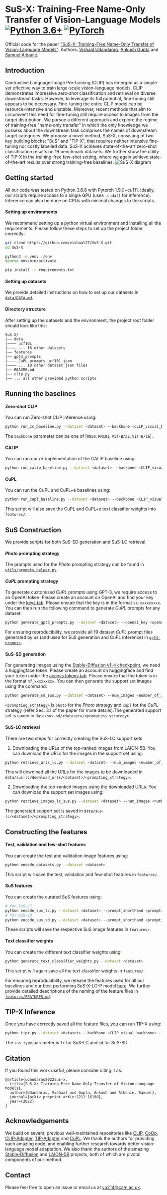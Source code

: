 # SuS-X: Training-Free Name-Only Transfer of Vision-Language Models [![Python 3.6+](https://img.shields.io/badge/python-3.6+-blue.svg)](https://www.python.org/downloads/release/python-360/) [![PyTorch](https://img.shields.io/badge/PyTorch-grey.svg?logo=PyTorch)](https://pytorch.org/blog/pytorch-1.9-released/)

Official code for the paper ["SuS-X: Training-Free Name-Only Transfer of Vision-Language Models"](https://arxiv.org/abs/2211.16198). Authors: [Vishaal Udandarao](http://vishaal27.github.io/), [Ankush Gupta](https://ankushgupta.org/) and [Samuel Albanie](http://samuelalbanie.com/).

## Introduction
Contrastive Language-Image Pre-training (CLIP) has emerged as a simple yet effective way to train large-scale vision-language models. CLIP demonstrates impressive zero-shot classification and retrieval on diverse downstream tasks. However, to leverage its full potential, fine-tuning still appears to be necessary. Fine-tuning the entire CLIP model can be resource-intensive and unstable. Moreover, recent methods that aim to circumvent this need for
fine-tuning still require access to images from the target distribution. We pursue a different approach and explore the regime of training-free "name-only transfer" in which the only knowledge we possess about the downstream task comprises the names of downstream target categories. We propose a novel method, SuS-X, consisting of two key building blocks: "SuS" and "TIP-X", that requires neither intensive fine-tuning nor costly labelled data. SuS-X achieves state-of-the-art zero-shot classification results on 19 benchmark datasets. We further show the utility of TIP-X in the training-free few-shot setting, where we again achieve state-of-the-art results over strong training-free baselines.
![SuS-X diagram](https://github.com/vishaal27/SuS-X/blob/main/figs/cvpr-susx-diagram.png)

## Getting started
All our code was tested on Python 3.6.8 with Pytorch 1.9.0+cu111. Ideally, our scripts require access to a single GPU (uses `.cuda()` for inference). Inference can also be done on CPUs with minimal changes to the scripts.

#### Setting up environments
We recommend setting up a python virtual environment and installing all the requirements. Please follow these steps to set up the project folder correctly:

```bash
git clone https://github.com/vishaal27/SuS-X.git
cd SuS-X

python3 -m venv ./env
source env/bin/activate

pip install -r requirements.txt
```

#### Setting up datasets
We provide detailed instructions on how to set up our datasets in [`data/DATA.md`](https://github.com/vishaal27/SuS-X/blob/main/data/DATA.md).

#### Directory structure
After setting up the datasets and the environment, the project root folder should look like this:
```
SuS-X/
|–– data
|–––– ucf101
|–––– ... 18 other datasets
|–– features
|–– gpt3_prompts
|–––– CuPL_prompts_ucf101.json
|–––– ... 18 other dataset json files
|–– README.md
|–– clip.py
|–– ... all other provided python scripts
```

## Running the baselines

#### Zero-shot CLIP
You can run Zero-shot CLIP inference using:
```bash
python run_zs_baseline.py --dataset <dataset> --backbone <CLIP_visual_backbone>
```
The `backbone` parameter can be one of [`RN50`, `RN101`, `ViT-B/32`, `ViT-B/16`].

#### CALIP
You can run our re-implementation of the CALIP baseline using:
```bash
python run_calip_baseline.py --dataset <dataset> --backbone <CLIP_visual_backbone>
```

#### CuPL
You can run the CuPL and CuPL+e baselines using:
```bash
python run_cupl_baseline.py --dataset <dataset> --backbone <CLIP_visual_backbone>
```
This script will also save the CuPL and CuPL+e text classifier weights into `features/`.

## SuS Construction
We provide scripts for both SuS-SD generation and SuS-LC retrieval.

#### *Photo* prompting strategy
The prompts used for the *Photo* prompting strategy can be found in [`utils/prompts_helper.py`](https://github.com/vishaal27/SuS-X/blob/main/utils/prompts_helper.py).

#### *CuPL* prompting strategy
To generate customised *CuPL* prompts using GPT-3, we require access to an OpenAI token. Please create an account on OpenAI and find your key under the [keys tab](https://beta.openai.com/account/api-keys). Please ensure that the key is in the format `sk-xxxxxxxxx`.
You can then run the following command to generate *CuPL* prompts for any dataset:
```bash
python generate_gpt3_prompts.py --dataset <dataset> --openai_key <openai_key>
```
For ensuring reproducibility, we provide all 19 dataset *CuPL* prompt files generated by us (and used for SuS generation and CuPL inference) in [`gpt3-prompts`](https://github.com/vishaal27/SuS-X/tree/main/gpt3_prompts).

#### SuS-SD generation
For generating images using the [Stable-Diffusion v1-4 checkpoint](https://huggingface.co/CompVis/stable-diffusion-v1-4), we need a huggingface token. Please create an account on huggingface and find your token under the [access tokens tab](https://huggingface.co/settings/tokens). Please ensure that the token is in the format `hf_xxxxxxxxx`.
You can then generate the support set images using the command:
```bash
python generate_sd_sus.py --dataset <dataset> --num_images <number_of_images_per_class> --prompt_shorthand <prompting_strategy> --huggingface_key <huggingface_token>
```
`<prompting_strategy>` is `photo` for the *Photo* strategy and `cupl` for the *CuPL* strategy (refer Sec. 3.1 of the paper for more details).The generated support set is saved in `data/sus-sd/<dataset>/<prompting_strategy>`.

#### SuS-LC retrieval
There are two steps for correctly creating the SuS-LC support sets: 
1. Downloading the URLs of the top-ranked images from LAION-5B. You can download the URLs for the images in the support set using:
```bash
python retrieve_urls_lc.py --dataset <dataset> --num_images <number_of_image_urls_per_class> --prompt_shorthand <prompting_strategy>
```
This will download all the URLs for the images to be downloaded in `data/sus-lc/download_urls/<dataset>/<prompting_strategy>`.

2. Downloading the top-ranked images using the downloaded URLs. You can download the support set images using:
```bash
python retrieve_images_lc_sus.py --dataset <dataset> --num_images <number_of_images_per_class> --prompt_shorthand <prompting_strategy>
```
The generated support set is saved in `data/sus-lc/<dataset>/<prompting_strategy>`.

## Constructing the features

#### Test, validation and few-shot features
You can create the test and validation image features using:
```bash
python encode_datasets.py --dataset <dataset>
```
This script will save the test, validation and few-shot features in `features/`.

#### SuS features
You can create the curated SuS features using:
```bash
# for SuS-LC
python encode_sus_lc.py --dataset <dataset> --prompt_shorthand <prompting_strategy>
# for SuS-SD
python encode_sus_sd.py --dataset <dataset> --prompt_shorthand <prompting_strategy>
```
These scripts will save the respective SuS image features in `features/`.

#### Text classifier weights
You can create the different text classifier weights using:
```bash
python generate_text_classifier_weights.py --dataset <dataset>
```
This script will again save all the text classifier weights in `features/`.

For ensuring reproducibility, we release the features used for all our baselines and our best performing SuS-X-LC-P model [here](https://drive.google.com/drive/u/0/folders/1nzRf13Ha1gvKP_n_4a_JreplA0QkHGBh). We further provide detailed descriptions of the naming of the feature files in [`features/FEATURES.md`](https://github.com/vishaal27/SuS-X/blob/main/features/FEATURES.md).

## TIP-X Inference
Once you have correctly saved all the feature files, you can run TIP-X using:
```bash
python tipx.py --dataset <dataset> --backbone <CLIP_visual_backbone> --prompt_shorthand <prompting_strategy> --sus_type <SuS_type>
```
The `sus_type` parameter is `lc` for SuS-LC and `sd` for SuS-SD.

## Citation
If you found this work useful, please consider citing it as:
```
@article{udandarao2022sus-x,
  title={SuS-X: Training-Free Name-Only Transfer of Vision-Language Models},
  author={Udandarao, Vishaal and Gupta, Ankush and Albanie, Samuel},
  journal={arXiv preprint arXiv:2211.16198},
  year={2022}
}
```

## Acknowledgements
We build on several previous well-maintained repositories like [CLIP](https://github.com/openai/CLIP/tree/main/clip), [CoOp](https://github.com/KaiyangZhou/CoOp/), [CLIP-Adapter](https://github.com/gaopengcuhk/CLIP-Adapter), [TIP-Adapter](https://github.com/gaopengcuhk/Tip-Adapter/) and [CuPL](https://github.com/sarahpratt/CuPL). We thank the authors for providing such amazing code, and enabling further research towards better vision-language model adaptation. We also thank the authors of the amazing [Stable-Diffusion](https://stability.ai/blog/stable-diffusion-public-release) and [LAION-5B](https://laion.ai/blog/laion-5b/) projects, both of which are pivotal components of our method.

## Contact
Please feel free to open an issue or email us at [vu214@cam.ac.uk](mailto:vu214@cam.ac.uk).
